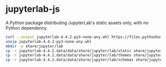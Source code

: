 # jupyterlab-js

A Python package distributing JupyterLab's static assets only, with no Python dependency.

```bash
curl --output jupyterlab-4.4.2-py3-none-any.whl https://files.pythonhosted.org/packages/f6/ae/fbb93f4990b7648849b19112d8b3e7427bbfc9c5cc8fdc6bf14c0e86d104/jupyterlab-4.4.2-py3-none-any.whl
unzip jupyterlab-4.4.2-py3-none-any.whl
mkdir -p share/jupyter/lab
cp -r jupyterlab-4.4.2.data/data/share/jupyter/lab/static share/jupyter/lab/
cp -r jupyterlab-4.4.2.data/data/share/jupyter/lab/themes share/jupyter/lab/
cp -r jupyterlab-4.4.2.data/data/share/jupyter/lab/schemas share/jupyter/lab/
```
